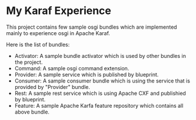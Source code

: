 My Karaf Experience
============

This project contains few sample osgi bundles which are implemented mainly to experience osgi in Apache Karaf.

Here is the list of bundles:
- Activator: A sample bundle activator which is used by other bundles in the project.
- Command:   A sample osgi command extension.
- Provider:  A sample service which is published by blueprint.
- Consumer:  A sample consumer bundle which is using the service that is provided by "Provider" bundle.
- Rest:      A sample rest service which is using Apache CXF and publishied by blueprint.
- Feature:   A sample Apache Karfa feature repository which contains all above bundle.